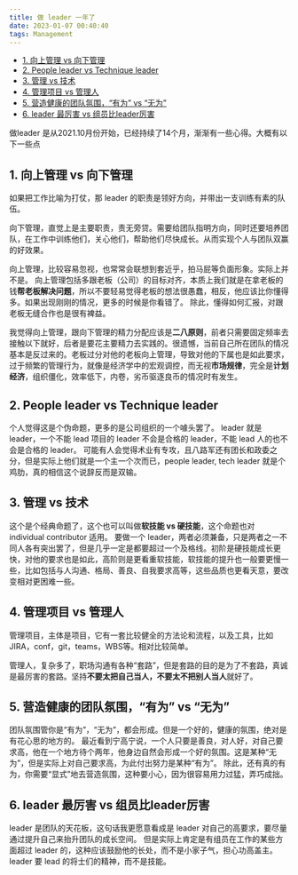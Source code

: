 ```yaml
---
title: 做 leader 一年了
date: 2023-01-07 00:40:40
tags: Management
---
```


- [1. 向上管理 vs 向下管理](#1-向上管理-vs-向下管理)
- [2. People leader vs Technique leader](#2-people-leader-vs-technique-leader)
- [3. 管理 vs 技术](#3-管理-vs-技术)
- [4. 管理项目 vs 管理人](#4-管理项目-vs-管理人)
- [5. 营造健康的团队氛围，“有为” vs “无为”](#5-营造健康的团队氛围有为-vs-无为)
- [6. leader 最厉害 vs 组员比leader厉害](#6-leader-最厉害-vs-组员比leader厉害)


做leader 是从2021.10月份开始，已经持续了14个月，渐渐有一些心得。大概有以下一些点

## 1. 向上管理 vs 向下管理

如果把工作比喻为打仗，那 leader 的职责是领好方向，并带出一支训练有素的队伍。

向下管理，直觉上是主要职责，责无旁贷。需要给团队指明方向，同时还要培养团队，在工作中训练他们，关心他们，帮助他们尽快成长。从而实现个人与团队双赢的好效果。

向上管理，比较容易忽视，也常常会联想到套近乎，拍马屁等负面形象。实际上并不是。
向上管理包括多跟老板（公司）的目标对齐，本质上我们就是在拿老板的钱**帮老板解决问题**，所以不要轻易觉得老板的想法很愚蠢，相反，他应该比你懂得多。如果出现刚刚的情况，更多的时候是你看错了。
除此，懂得如何汇报，对跟老板无缝合作也是很有裨益。

我觉得向上管理，跟向下管理的精力分配应该是**二八原则**，前者只需要固定频率去接触以下就好，后者是要花主要精力去实践的。很遗憾，当前自己所在团队的情况基本是反过来的。老板过分对他的老板向上管理，导致对他的下属也是如此要求，过于频繁的管理行为，就像是经济学中的宏观调控，而无视**市场规律**，完全是**计划经济**，组织僵化，效率低下，内卷，劣币驱逐良币的情况时有发生。

## 2. People leader vs Technique leader

个人觉得这是个伪命题，更多的是公司组织的一个噱头罢了。
leader 就是 leader，一个不能 lead 项目的 leader 不会是合格的 leader，不能 lead 人的也不会是合格的 leader。
可能有人会觉得术业有专攻，且八路军还有团长和政委之分，但是实际上他们就是一个主一个次而已，people leader, tech leader 就是个鸡肋，真的相信这个说辞反而是双输。

## 3. 管理 vs 技术

这个是个经典命题了，这个也可以叫做**软技能 vs 硬技能**，这个命题也对individual contributor 适用。
要做一个 leader，两者必须兼备，只是两者之一不同人各有突出罢了，但是几乎一定是都要超过一个及格线。初阶是硬技能成长更快，对他的要求也是如此，高阶则是更看重软技能，软技能的提升也一般要更慢一些，比如包括与人沟通、格局、善良、自我要求高等，这些品质也更看天意，要改变相对更困难一些。

## 4. 管理项目 vs 管理人

管理项目，主体是项目，它有一套比较健全的方法论和流程，以及工具，比如 JIRA，conf，git，teams，WBS等。相对比较简单。

管理人，复杂多了，职场沟通有各种“套路”，但是套路的目的是为了不套路，真诚是最厉害的套路。坚持**不要太把自己当人，不要太不把别人当人**就好了。

## 5. 营造健康的团队氛围，“有为” vs “无为”

团队氛围管你是“有为”，“无为”，都会形成。但是一个好的，健康的氛围，绝对是有花心思的地方的。
最近看到宁高宁说，一个人只要是善良，对人好，对自己要求高，他在一个地方待个两年，他身边自然会形成一个好的氛围。这是某种“无为”，但是实际上对自己要求高，为此付出努力是某种“有为”。
除此，还有真的有为，你需要“显式”地去营造氛围，这种要小心，因为很容易用力过猛，弄巧成拙。

## 6. leader 最厉害 vs 组员比leader厉害

leader 是团队的天花板，这句话我更愿意看成是 leader 对自己的高要求，要尽量通过提升自己来抬升团队的成长空间。
但是实际上肯定是有组员在工作的某些方面超过 leader 的，这种应该鼓励他的长处，而不是小家子气，担心功高盖主。leader 要 lead 的将士们的精神，而不是技能。

